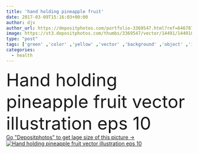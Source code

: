 ```yaml
---
title: 'hand holding pineapple fruit'
date: 2017-03-09T15:16:03+00:00
author: djv
author_url: https://depositphotos.com/portfolio-3369547.html?ref=64678756
image: https://st3.depositphotos.com/thumbs/3369547/vector/14491/144918137/api_thumb_450.jpg?forcejpeg=true
type: "post"
tags: ['green' ,'color' ,'yellow' ,'vector' ,'background' ,'object' ,'illustration' ,'isolated' ,'holding' ,'girl' ,'female' ,'nature' ,'fresh' ,'leaf' ,'plant' ,'health' ,'healthy' ,'natural' ,'raw' ,'food' ,'diet' ,'fruit' ,'tasty' ,'sweet' ,'juicy' ,'dessert' ,'snack' ,'ripe' ,'eating' ,'nutrition' ,'hand' ,'tropical' ,'vitamin' ,'hold' ,'woman' ,'lifestyle' ,'arm' ,'organic' ,'Dieting' ,'juice' ,'citrus' ,'pineapple' ]
categories: 
  - health
---
```

<div aling="center">
            <font size="60"> Hand holding pineapple fruit vector illustration eps 10</font>   
</div>
<div>
    <a href='https://st3.depositphotos.com/thumbs/3369547/vector/14491/144918137/api_thumb_450.jpg?forcejpeg=true?ref=64678756' target=_blank > Go "Depositphotos" to get lage size of this picture ->
        <img href='https://st3.depositphotos.com/thumbs/3369547/vector/14491/144918137/api_thumb_450.jpg?forcejpeg=true?ref=64678756' src='https://st3.depositphotos.com/3369547/14491/v/950/depositphotos_144918137-stock-illustration-hand-holding-pineapple-fruit.jpg?forcejpeg=true' alt='Hand holding pineapple fruit vector illustration eps 10' >
    </a>
</div>
